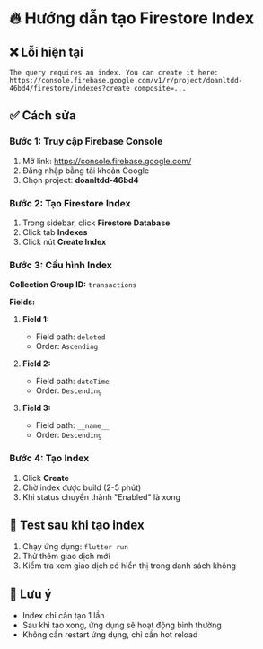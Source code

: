 # 🔥 Hướng dẫn tạo Firestore Index

## ❌ Lỗi hiện tại
```
The query requires an index. You can create it here: 
https://console.firebase.google.com/v1/r/project/doanltdd-46bd4/firestore/indexes?create_composite=...
```

## ✅ Cách sửa

### Bước 1: Truy cập Firebase Console
1. Mở link: https://console.firebase.google.com/
2. Đăng nhập bằng tài khoản Google
3. Chọn project: **doanltdd-46bd4**

### Bước 2: Tạo Firestore Index
1. Trong sidebar, click **Firestore Database**
2. Click tab **Indexes**
3. Click nút **Create Index**

### Bước 3: Cấu hình Index
**Collection Group ID:** `transactions`

**Fields:**
1. **Field 1:**
   - Field path: `deleted`
   - Order: `Ascending`

2. **Field 2:**
   - Field path: `dateTime` 
   - Order: `Descending`

3. **Field 3:**
   - Field path: `__name__`
   - Order: `Descending`

### Bước 4: Tạo Index
1. Click **Create**
2. Chờ index được build (2-5 phút)
3. Khi status chuyển thành "Enabled" là xong

## 🧪 Test sau khi tạo index
1. Chạy ứng dụng: `flutter run`
2. Thử thêm giao dịch mới
3. Kiểm tra xem giao dịch có hiển thị trong danh sách không

## 📝 Lưu ý
- Index chỉ cần tạo 1 lần
- Sau khi tạo xong, ứng dụng sẽ hoạt động bình thường
- Không cần restart ứng dụng, chỉ cần hot reload
